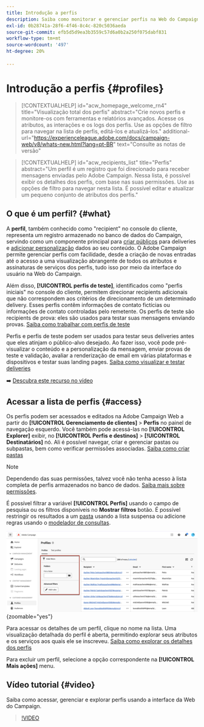 ```yaml
---
title: Introdução a perfis
description: Saiba como monitorar e gerenciar perfis na Web do Campaign.
exl-id: 0b28741a-28f6-4f46-8c4c-820c5036aeda
source-git-commit: efb5d5d9ea3b3559c57d6a0b2a250f075dabf831
workflow-type: tm+mt
source-wordcount: '497'
ht-degree: 20%

---
```


# Introdução a perfis {#profiles}

>[!CONTEXTUALHELP]
>id="acw_homepage_welcome_rn4"
>title="Visualização total dos perfis"
>abstract="Crie novos perfis e monitore-os com ferramentas e relatórios avançados. Acesse os atributos, as interações e os logs dos perfis. Use as opções de filtro para navegar na lista de perfis, editá-los e atualizá-los."
>additional-url="https://experienceleague.adobe.com/docs/campaign-web/v8/whats-new.html?lang=pt-BR" text="Consulte as notas de versão"

>[!CONTEXTUALHELP]
>id="acw_recipients_list"
>title="Perfis"
>abstract="Um perfil é um registro que foi direcionado para receber mensagens enviadas pelo Adobe Campaign. Nessa lista, é possível exibir os detalhes dos perfis, com base nas suas permissões. Use as opções de filtro para navegar nesta lista. É possível editar e atualizar um pequeno conjunto de atributos dos perfis."

## O que é um perfil? {#what}

A **perfil**, também conhecido como &quot;recipient&quot; no console do cliente, representa um registro armazenado no banco de dados do Campaign, servindo como um componente principal para [criar públicos](create-audience.md) para deliveries e [adicionar personalização](../personalization/personalize.md) dados ao seu conteúdo. O Adobe Campaign permite gerenciar perfis com facilidade, desde a criação de novas entradas até o acesso a uma visualização abrangente de todos os atributos e assinaturas de serviços dos perfis, tudo isso por meio da interface do usuário na Web do Campaign.

Além disso, **[!UICONTROL perfis de teste]**, identificados como &quot;perfis iniciais&quot; no console do cliente, permitem direcionar recipients adicionais que não correspondem aos critérios de direcionamento de um determinado delivery. Esses perfis contêm informações de contato fictícias ou informações de contato controladas pelo remetente. Os perfis de teste são recipients de prova: eles são usados para testar suas mensagens enviando provas. [Saiba como trabalhar com perfis de teste](test-profiles.md)

Perfis e perfis de teste podem ser usados para testar seus deliveries antes que eles atinjam o público-alvo desejado. Ao fazer isso, você pode pré-visualizar o conteúdo e a personalização da mensagem, enviar provas de teste e validação, avaliar a renderização de email em várias plataformas e dispositivos e testar suas landing pages. [Saiba como visualizar e testar deliveries](../preview-test/preview-test.md)

➡️ [Descubra este recurso no vídeo](#video)

## Acessar a lista de perfis {#access}

Os perfis podem ser acessados e editados na Adobe Campaign Web a partir do **[!UICONTROL Gerenciamento de clientes]** > **Perfis** no painel de navegação esquerdo. Você também pode acessá-las no **[!UICONTROL Explorer]** exibir, no **[!UICONTROL Perfis e destinos]** > **[!UICONTROL Destinatários]** nó. Ali é possível navegar, criar e gerenciar pastas ou subpastas, bem como verificar permissões associadas. [Saiba como criar pastas](../get-started/permissions.md#folders)

>[!NOTE]
>
>Dependendo das suas permissões, talvez você não tenha acesso à lista completa de perfis armazenados no banco de dados. [Saiba mais sobre permissões](../get-started/permissions.md).

É possível filtrar a variável **[!UICONTROL Perfis]** usando o campo de pesquisa ou os filtros disponíveis no **Mostrar filtros** botão. É possível restringir os resultados a um [pasta](../get-started/permissions.md#folders) usando a lista suspensa ou adicione regras usando o [modelador de consultas](../query/query-modeler-overview.md).

![](assets/profiles-list-filters.png){zoomable=&quot;yes&quot;}

Para acessar os detalhes de um perfil, clique no nome na lista. Uma visualização detalhada do perfil é aberta, permitindo explorar seus atributos e os serviços aos quais ele se inscreveu. [Saiba como explorar os detalhes dos perfis](create-profile.md)

Para excluir um perfil, selecione a opção correspondente na **[!UICONTROL Mais ações]** menu.

## Vídeo tutorial {#video}

Saiba como acessar, gerenciar e explorar perfis usando a interface da Web do Campaign.

>[!VIDEO](https://video.tv.adobe.com/v/3427293?quality=12)
